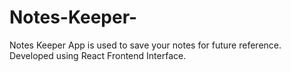 # Notes-Keeper-
Notes Keeper App is used to save your notes for future reference. Developed using React Frontend Interface.
